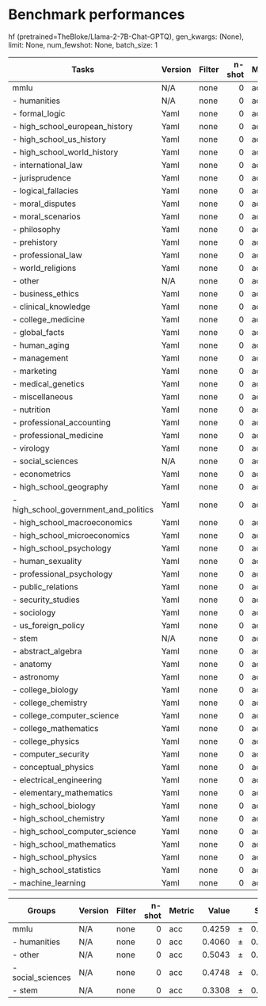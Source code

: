 # Benchmark performances

hf (pretrained=TheBloke/Llama-2-7B-Chat-GPTQ), gen_kwargs: (None), limit: None, num_fewshot: None, batch_size: 1

|                 Tasks                 |Version|Filter|n-shot|Metric|Value |   |Stderr|
|---------------------------------------|-------|------|-----:|------|-----:|---|-----:|
|mmlu                                   |N/A    |none  |     0|acc   |0.4259|±  |0.1068|
| - humanities                          |N/A    |none  |     0|acc   |0.4060|±  |0.1082|
|  - formal_logic                       |Yaml   |none  |     0|acc   |0.2302|±  |0.0376|
|  - high_school_european_history       |Yaml   |none  |     0|acc   |0.5576|±  |0.0388|
|  - high_school_us_history             |Yaml   |none  |     0|acc   |0.6078|±  |0.0343|
|  - high_school_world_history          |Yaml   |none  |     0|acc   |0.5907|±  |0.0320|
|  - international_law                  |Yaml   |none  |     0|acc   |0.5785|±  |0.0451|
|  - jurisprudence                      |Yaml   |none  |     0|acc   |0.5278|±  |0.0483|
|  - logical_fallacies                  |Yaml   |none  |     0|acc   |0.5337|±  |0.0392|
|  - moral_disputes                     |Yaml   |none  |     0|acc   |0.4740|±  |0.0269|
|  - moral_scenarios                    |Yaml   |none  |     0|acc   |0.2425|±  |0.0143|
|  - philosophy                         |Yaml   |none  |     0|acc   |0.4887|±  |0.0284|
|  - prehistory                         |Yaml   |none  |     0|acc   |0.5278|±  |0.0278|
|  - professional_law                   |Yaml   |none  |     0|acc   |0.3246|±  |0.0120|
|  - world_religions                    |Yaml   |none  |     0|acc   |0.6374|±  |0.0369|
| - other                               |N/A    |none  |     0|acc   |0.5043|±  |0.0909|
|  - business_ethics                    |Yaml   |none  |     0|acc   |0.4300|±  |0.0498|
|  - clinical_knowledge                 |Yaml   |none  |     0|acc   |0.4604|±  |0.0307|
|  - college_medicine                   |Yaml   |none  |     0|acc   |0.3468|±  |0.0363|
|  - global_facts                       |Yaml   |none  |     0|acc   |0.4100|±  |0.0494|
|  - human_aging                        |Yaml   |none  |     0|acc   |0.5381|±  |0.0335|
|  - management                         |Yaml   |none  |     0|acc   |0.5631|±  |0.0491|
|  - marketing                          |Yaml   |none  |     0|acc   |0.7009|±  |0.0300|
|  - medical_genetics                   |Yaml   |none  |     0|acc   |0.4200|±  |0.0496|
|  - miscellaneous                      |Yaml   |none  |     0|acc   |0.6488|±  |0.0171|
|  - nutrition                          |Yaml   |none  |     0|acc   |0.4477|±  |0.0285|
|  - professional_accounting            |Yaml   |none  |     0|acc   |0.3262|±  |0.0280|
|  - professional_medicine              |Yaml   |none  |     0|acc   |0.4007|±  |0.0298|
|  - virology                           |Yaml   |none  |     0|acc   |0.4277|±  |0.0385|
| - social_sciences                     |N/A    |none  |     0|acc   |0.4748|±  |0.0928|
|  - econometrics                       |Yaml   |none  |     0|acc   |0.2544|±  |0.0410|
|  - high_school_geography              |Yaml   |none  |     0|acc   |0.5101|±  |0.0356|
|  - high_school_government_and_politics|Yaml   |none  |     0|acc   |0.5907|±  |0.0355|
|  - high_school_macroeconomics         |Yaml   |none  |     0|acc   |0.3692|±  |0.0245|
|  - high_school_microeconomics         |Yaml   |none  |     0|acc   |0.3193|±  |0.0303|
|  - high_school_psychology             |Yaml   |none  |     0|acc   |0.5615|±  |0.0213|
|  - human_sexuality                    |Yaml   |none  |     0|acc   |0.5420|±  |0.0437|
|  - professional_psychology            |Yaml   |none  |     0|acc   |0.4101|±  |0.0199|
|  - public_relations                   |Yaml   |none  |     0|acc   |0.5182|±  |0.0479|
|  - security_studies                   |Yaml   |none  |     0|acc   |0.4367|±  |0.0318|
|  - sociology                          |Yaml   |none  |     0|acc   |0.7015|±  |0.0324|
|  - us_foreign_policy                  |Yaml   |none  |     0|acc   |0.6400|±  |0.0482|
| - stem                                |N/A    |none  |     0|acc   |0.3308|±  |0.0859|
|  - abstract_algebra                   |Yaml   |none  |     0|acc   |0.2800|±  |0.0451|
|  - anatomy                            |Yaml   |none  |     0|acc   |0.4296|±  |0.0428|
|  - astronomy                          |Yaml   |none  |     0|acc   |0.4408|±  |0.0404|
|  - college_biology                    |Yaml   |none  |     0|acc   |0.4306|±  |0.0414|
|  - college_chemistry                  |Yaml   |none  |     0|acc   |0.2100|±  |0.0409|
|  - college_computer_science           |Yaml   |none  |     0|acc   |0.2900|±  |0.0456|
|  - college_mathematics                |Yaml   |none  |     0|acc   |0.2600|±  |0.0441|
|  - college_physics                    |Yaml   |none  |     0|acc   |0.2451|±  |0.0428|
|  - computer_security                  |Yaml   |none  |     0|acc   |0.5700|±  |0.0498|
|  - conceptual_physics                 |Yaml   |none  |     0|acc   |0.3574|±  |0.0313|
|  - electrical_engineering             |Yaml   |none  |     0|acc   |0.4207|±  |0.0411|
|  - elementary_mathematics             |Yaml   |none  |     0|acc   |0.2566|±  |0.0225|
|  - high_school_biology                |Yaml   |none  |     0|acc   |0.4548|±  |0.0283|
|  - high_school_chemistry              |Yaml   |none  |     0|acc   |0.2759|±  |0.0314|
|  - high_school_computer_science       |Yaml   |none  |     0|acc   |0.3900|±  |0.0490|
|  - high_school_mathematics            |Yaml   |none  |     0|acc   |0.2556|±  |0.0266|
|  - high_school_physics                |Yaml   |none  |     0|acc   |0.2450|±  |0.0351|
|  - high_school_statistics             |Yaml   |none  |     0|acc   |0.2315|±  |0.0288|
|  - machine_learning                   |Yaml   |none  |     0|acc   |0.3214|±  |0.0443|

|      Groups      |Version|Filter|n-shot|Metric|Value |   |Stderr|
|------------------|-------|------|-----:|------|-----:|---|-----:|
|mmlu              |N/A    |none  |     0|acc   |0.4259|±  |0.1068|
| - humanities     |N/A    |none  |     0|acc   |0.4060|±  |0.1082|
| - other          |N/A    |none  |     0|acc   |0.5043|±  |0.0909|
| - social_sciences|N/A    |none  |     0|acc   |0.4748|±  |0.0928|
| - stem           |N/A    |none  |     0|acc   |0.3308|±  |0.0859|
